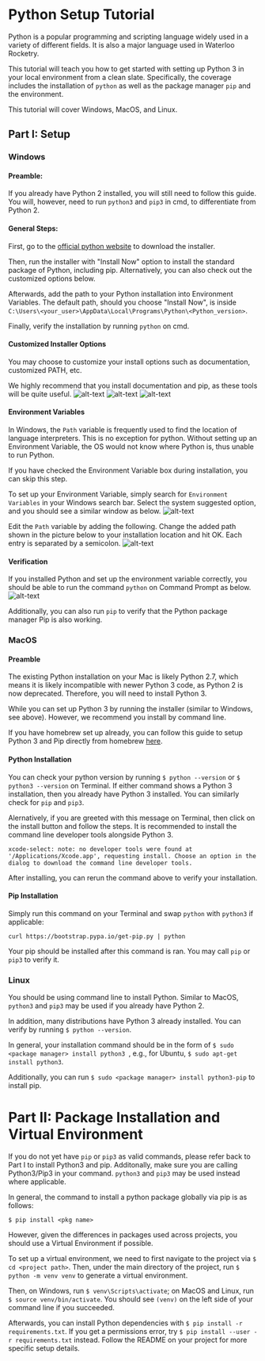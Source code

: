 # Python Setup Tutorial

Python is a popular programming and scripting language widely used in a variety of different fields. It is also a major language used in Waterloo Rocketry.

This tutorial will teach you how to get started with setting up Python 3 in your local environment from a clean slate.
Specifically, the coverage includes the installation of `python` as well as the package manager `pip` and the environment.

This tutorial will cover Windows, MacOS, and Linux.

## Part I: Setup

### Windows

#### Preamble:
If you already have Python 2 installed, you will still need to follow this guide. You will, however, need to run `python3` and `pip3` in cmd, to differentiate from Python 2.

#### General Steps:
First, go to the [official python website](https://www.python.org/downloads/windows) to download the installer.

Then, run the installer with "Install Now" option to install the standard package of Python, including pip. Alternatively, you can also check out the customized options below.

Afterwards, add the path to your Python installation into Environment Variables. The default path, should you choose "Install Now", is inside
`C:\Users\<your_user>\AppData\Local\Programs\Python\<Python_version>`.

Finally, verify the installation by running `python` on cmd.

#### Customized Installer Options
You may choose to customize your install options such as documentation, customized PATH, etc.

We highly recommend that you install documentation and pip, as these tools will be quite useful.
![alt-text](https://journaldev.nyc3.digitaloceanspaces.com/2019/06/customize_installation.png)
![alt-text](https://journaldev.nyc3.digitaloceanspaces.com/2019/06/optional_features-1.png)
![alt-text](https://journaldev.nyc3.digitaloceanspaces.com/2019/06/advanced_options.png)

#### Environment Variables
In Windows, the `Path` variable is frequently used to find the location of language interpreters. This is no exception for python. Without setting up an Environment Variable, the OS would not know where Python is, thus unable to run Python.

If you have checked the Environment Variable box during installation, you can skip this step.

To set up your Environment Variable, simply search for `Environment Variables` in your Windows search bar. Select the system suggested option, and you should see a similar window as below.
![alt-text](https://journaldev.nyc3.digitaloceanspaces.com/2019/06/environmentalvar_to-path.png)

Edit the `Path` variable by adding the following. Change the added path shown in the picture below to your installation location and hit OK. Each entry is separated by a semicolon.
![alt-text](https://journaldev.nyc3.digitaloceanspaces.com/2019/06/config_envvar_new-1.png)

#### Verification
If you installed Python and set up the environment variable correctly, you should be able to run the command `python` on Command Prompt as below.
![alt-text](https://journaldev.nyc3.digitaloceanspaces.com/2019/06/verify-python-cmdpromt.png)

Additionally, you can also run `pip` to verify that the Python package manager Pip is also working.

### MacOS

#### Preamble
The existing Python installation on your Mac is likely Python 2.7, which means it is likely incompatible with newer Python 3 code, as Python 2 is now deprecated. Therefore, you will need to install Python 3.

While you can set up Python 3 by running the installer (similar to Windows, see above). However, we recommend you install by command line.

If you have homebrew set up already, you can follow this guide to setup Python 3 and Pip directly from homebrew [here](https://docs.python-guide.org/starting/install3/osx/).

#### Python Installation
You can check your python version by running `$ python --version` or `$ python3 --version` on Terminal. If either command shows a Python 3 installation, then you already have Python 3 installed. You can similarly check for `pip` and `pip3`.

Alernatively, if you are greeted with this message on Terminal, then click on the install button and follow the steps. It is recommended to install the command line developer tools alongside Python 3.

```xcode-select: note: no developer tools were found at '/Applications/Xcode.app', requesting install. Choose an option in the dialog to download the command line developer tools.```

After installing, you can rerun the command above to verify your installation.

#### Pip Installation

Simply run this command on your Terminal and swap `python` with `python3` if applicable:

`curl https://bootstrap.pypa.io/get-pip.py | python`

Your pip should be installed after this command is ran. You may call `pip` or `pip3` to verify it.

### Linux

You should be using command line to install Python. Similar to MacOS, `python3` and `pip3` may be used if you already have Python 2.

In addition, many distributions have Python 3 already installed. You can verify by running `$ python --version`.

In general, your installation command should be in the form of `$ sudo <package manager> install python3 `, e.g., for Ubuntu, `$ sudo apt-get install python3`.

Additionally, you can run `$ sudo <package manager> install python3-pip` to install pip.

# Part II: Package Installation and Virtual Environment
If you do not yet have `pip` or `pip3` as valid commands, please refer back to Part I to install Python3 and pip. Additonally, make sure you are calling Python3/Pip3 in your command. `python3` and `pip3` may be used instead where applicable.

In general, the command to install a python package globally via pip is as follows:

```$ pip install <pkg name>```

However, given the differences in packages used across projects, you should use a Virtual Environment if possible.

To set up a virtual environment, we need to first navigate to the project via `$ cd <project path>`. Then, under the main directory of the project, run `$ python -m venv venv` to generate a virtual environment.

Then, on Windows, run `$ venv\Scripts\activate`; on MacOS and Linux, run `$ source venv/bin/activate`. You should see `(venv)` on the left side of your command line if you succeeded.

Afterwards, you can install Python dependencies with `$ pip install -r requirements.txt`. If you get a permissions error, try `$ pip install --user -r requirements.txt` instead. Follow the README on your project for more specific setup details.
